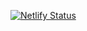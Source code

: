 [![Netlify Status](https://api.netlify.com/api/v1/badges/20b3efd8-2a8b-43c6-ad75-3f984eb1b9b2/deploy-status)](https://app.netlify.com/sites/zen-kilby-02d6df/deploys)
